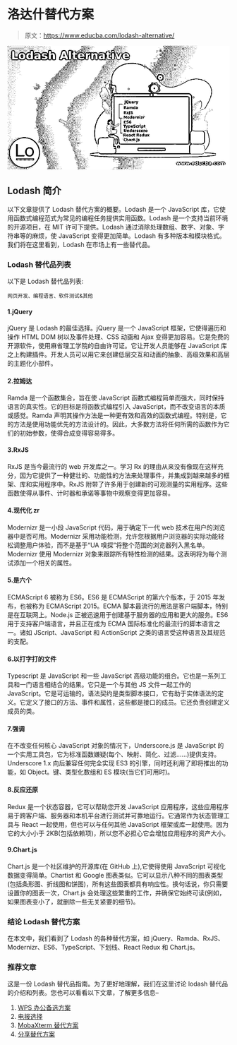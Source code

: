 # 洛达什替代方案

> 原文：<https://www.educba.com/lodash-alternative/>

![Lodash Alternative](img/2d86122a85e70b812b490305c3e6d4a5.png)



## Lodash 简介

以下文章提供了 Lodash 替代方案的概要。Lodash 是一个 JavaScript 库，它使用函数式编程范式为常见的编程任务提供实用函数。Lodash 是一个支持当前环境的开源项目，在 MIT 许可下提供。Lodash 通过消除处理数组、数字、对象、字符串等的麻烦，使 JavaScript 变得更加简单。Lodash 有多种版本和模块格式。我们将在这里看到，Lodash 在市场上有一些替代品。

### Lodash 替代品列表

以下是 Lodash 替代品列表:

<small>网页开发、编程语言、软件测试&其他</small>

#### 1.jQuery

jQuery 是 Lodash 的最佳选择。jQuery 是一个 JavaScript 框架，它使得遍历和操作 HTML DOM 树以及事件处理、CSS 动画和 Ajax 变得更加容易。它是免费的开源软件，使用麻省理工学院的自由许可证。它让开发人员能够在 JavaScript 库之上构建插件。开发人员可以用它来创建低层交互和动画的抽象、高级效果和高层的主题化小部件。

#### 2.拉姆达

Ramda 是一个函数集合，旨在使 JavaScript 函数式编程简单而强大，同时保持语言的真实性。它的目标是将函数式编程引入 JavaScript，而不改变语言的本质或感觉。Ramda 声明其操作方法是一种更有效和高效的函数式编程。特别是，它的方法是使用功能优先的方法设计的。因此，大多数方法将任何所需的函数作为它们的初始参数，使得合成变得容易得多。

#### 3.RxJS

RxJS 是当今最流行的 web 开发库之一。学习 Rx 的理由从来没有像现在这样充分，因为它提供了一种健壮的、功能性的方法来处理事件，并集成到越来越多的框架、库和实用程序中。RxJS 附带了许多用于创建新的可观测量的实用程序。这些函数使得从事件、计时器和承诺等事物中观察变得更加容易。

#### 4.现代化 zr

Modernizr 是一小段 JavaScript 代码，用于确定下一代 web 技术在用户的浏览器中是否可用。Modernizr 采用功能检测，允许您根据用户浏览器的实际功能轻松调整用户体验，而不是基于“UA 嗅探”将整个范围的浏览器列入黑名单。Modernizr 使用 Modernizr 对象来跟踪所有特性检测的结果。这表明将为每个测试添加一个相关的属性。

#### 5.是六个

ECMAScript 6 被称为 ES6。ES6 是 ECMAScript 的第六个版本，于 2015 年发布，也被称为 ECMAScript 2015。ECMA 脚本最流行的用法是客户端脚本，特别是在互联网上。Node.js 正被迅速用于创建基于服务器的应用和更大的服务。ES6 用于支持客户端语言，并且正在成为 ECMA 国际标准化的最流行的脚本语言之一。诸如 JScript、JavaScript 和 ActionScript 之类的语言受这种语言及其规范的支配。

#### 6.以打字打的文件

Typescript 是 JavaScript 和一些 JavaScript 高级功能的组合。它也是一系列工具和一门语言相结合的结果。它只是一个与其他 JS 文件一起工作的 JavaScript。它是可运输的。语法契约是类型脚本接口，它有助于实体语法的定义。它定义了接口的方法、事件和属性，这些都是接口的成员。它还负责创建定义成员的类。

#### 7.强调

在不改变任何核心 JavaScript 对象的情况下，Underscore.js 是 JavaScript 的一个实用工具包，它为标准函数嫌疑(每个、映射、简化、过滤……)提供支持。Underscore 1.x 向后兼容任何完全实现 ES3 的引擎，同时还利用了即将推出的功能，如 Object。键、类型化数组和 ES 模块(当它们可用时)。

#### 8.反应还原

Redux 是一个状态容器，它可以帮助您开发 JavaScript 应用程序，这些应用程序易于跨客户端、服务器和本机平台进行测试并可靠地运行。它通常作为状态管理工具与 React 一起使用，但也可以与任何其他 JavaScript 框架或库一起使用。因为它的大小小于 2KB(包括依赖项)，所以您不必担心它会增加应用程序的资产大小。

#### 9.Chart.js

Chart.js 是一个社区维护的开源库(在 GitHub 上),它使得使用 JavaScript 可视化数据变得简单。Chartist 和 Google 图表类似。它可以显示八种不同的图表类型(包括条形图、折线图和饼图)，所有这些图表都具有响应性。换句话说，你只需要设置你的图表一次，Chart.js 会处理这些繁重的工作，并确保它始终可读(例如，如果图表变小了，就删除一些无关紧要的细节)。

### 结论 Lodash 替代方案

在本文中，我们看到了 Lodash 的各种替代方案，如 jQuery、Ramda、RxJS、Modernizr、ES6、TypeScript、下划线、React Redux 和 Chart.js。

### 推荐文章

这是一份 Lodash 替代品指南。为了更好地理解，我们在这里讨论 lodash 替代品的介绍和列表。您也可以看看以下文章，了解更多信息–

1.  [WPS 办公备选方案](https://www.educba.com/wps-office-alternative/)
2.  [电报选择](https://www.educba.com/telegram-alternatives/)
3.  [MobaXterm 替代方案](https://www.educba.com/mobaxterm-alternative/)
4.  [分享替代方案](https://www.educba.com/shareit-alternatives/)





